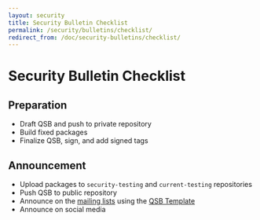 ```yaml
---
layout: security
title: Security Bulletin Checklist
permalink: /security/bulletins/checklist/
redirect_from: /doc/security-bulletins/checklist/
---
```


Security Bulletin Checklist
===========================

Preparation
-----------

 * Draft QSB and push to private repository
 * Build fixed packages
 * Finalize QSB, sign, and add signed tags
 
Announcement
------------

 * Upload packages to `security-testing` and `current-testing` repositories
 * Push QSB to public repository
 * Announce on the [mailing lists](/support/) using the [QSB Template](/security/bulletins/template/)
 * Announce on social media
